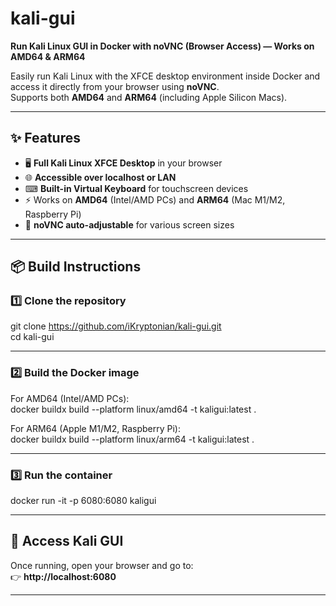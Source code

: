 # kali-gui

**Run Kali Linux GUI in Docker with noVNC (Browser Access) — Works on AMD64 & ARM64**  

Easily run Kali Linux with the XFCE desktop environment inside Docker and access it directly from your browser using **noVNC**.  
Supports both **AMD64** and **ARM64** (including Apple Silicon Macs).

---

## ✨ Features

- 🖥 **Full Kali Linux XFCE Desktop** in your browser  
- 🌐 **Accessible over localhost or LAN**  
- ⌨ **Built-in Virtual Keyboard** for touchscreen devices  
- ⚡ Works on **AMD64** (Intel/AMD PCs) and **ARM64** (Mac M1/M2, Raspberry Pi)  
- 📱 **noVNC auto-adjustable** for various screen sizes  

---

## 📦 Build Instructions

### 1️⃣ Clone the repository

git clone https://github.com/iKryptonian/kali-gui.git  
cd kali-gui

---

### 2️⃣ Build the Docker image

For AMD64 (Intel/AMD PCs):  
docker buildx build --platform linux/amd64 -t kaligui:latest .

For ARM64 (Apple M1/M2, Raspberry Pi):  
docker buildx build --platform linux/arm64 -t kaligui:latest .

---

### 3️⃣ Run the container

docker run -it -p 6080:6080 kaligui

---

## 🚀 Access Kali GUI

Once running, open your browser and go to:  
👉 **http://localhost:6080**  

---


